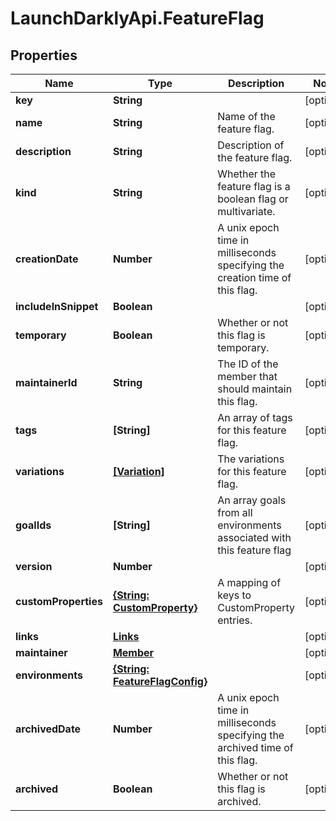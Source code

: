 # LaunchDarklyApi.FeatureFlag

## Properties
Name | Type | Description | Notes
------------ | ------------- | ------------- | -------------
**key** | **String** |  | [optional] 
**name** | **String** | Name of the feature flag. | [optional] 
**description** | **String** | Description of the feature flag. | [optional] 
**kind** | **String** | Whether the feature flag is a boolean flag or multivariate. | [optional] 
**creationDate** | **Number** | A unix epoch time in milliseconds specifying the creation time of this flag. | [optional] 
**includeInSnippet** | **Boolean** |  | [optional] 
**temporary** | **Boolean** | Whether or not this flag is temporary. | [optional] 
**maintainerId** | **String** | The ID of the member that should maintain this flag. | [optional] 
**tags** | **[String]** | An array of tags for this feature flag. | [optional] 
**variations** | [**[Variation]**](Variation.md) | The variations for this feature flag. | [optional] 
**goalIds** | **[String]** | An array goals from all environments associated with this feature flag | [optional] 
**version** | **Number** |  | [optional] 
**customProperties** | [**{String: CustomProperty}**](CustomProperty.md) | A mapping of keys to CustomProperty entries. | [optional] 
**links** | [**Links**](Links.md) |  | [optional] 
**maintainer** | [**Member**](Member.md) |  | [optional] 
**environments** | [**{String: FeatureFlagConfig}**](FeatureFlagConfig.md) |  | [optional] 
**archivedDate** | **Number** | A unix epoch time in milliseconds specifying the archived time of this flag. | [optional] 
**archived** | **Boolean** | Whether or not this flag is archived. | [optional] 


